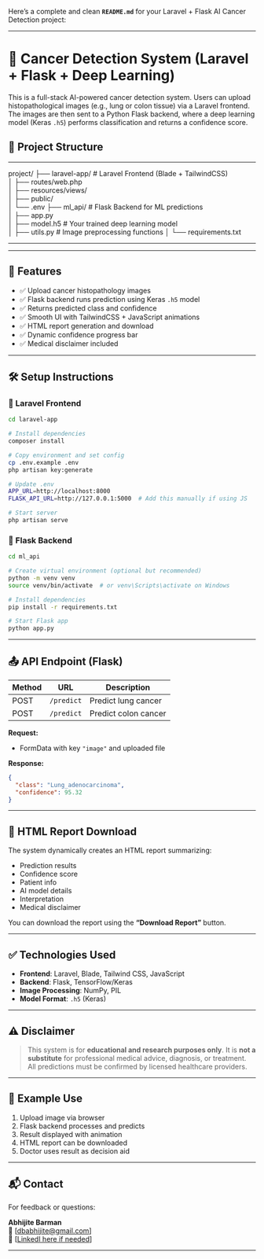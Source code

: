 Here’s a complete and clean **`README.md`** for your Laravel + Flask AI Cancer Detection project:

---



# 🧠 Cancer Detection System (Laravel + Flask + Deep Learning)

This is a full-stack AI-powered cancer detection system. Users can upload histopathological images (e.g., lung or colon tissue) via a Laravel frontend. The images are then sent to a Python Flask backend, where a deep learning model (Keras `.h5`) performs classification and returns a confidence score.

## 📁 Project Structure

---

project/
├── laravel-app/             # Laravel Frontend (Blade + TailwindCSS)  
│   ├── routes/web.php  
│   ├── resources/views/  
│   ├── public/  
│   └── .env
├── ml\_api/                  # Flask Backend for ML predictions  
│   ├── app.py  
│   ├── model.h5             # Your trained deep learning model  
│   ├── utils.py             # Image preprocessing functions
│   └── requirements.txt

---

---

## 🚀 Features

- ✅ Upload cancer histopathology images
- ✅ Flask backend runs prediction using Keras `.h5` model
- ✅ Returns predicted class and confidence
- ✅ Smooth UI with TailwindCSS + JavaScript animations
- ✅ HTML report generation and download
- ✅ Dynamic confidence progress bar
- ✅ Medical disclaimer included

---

## 🛠 Setup Instructions

### 🔵 Laravel Frontend

```bash
cd laravel-app

# Install dependencies
composer install

# Copy environment and set config
cp .env.example .env
php artisan key:generate

# Update .env
APP_URL=http://localhost:8000
FLASK_API_URL=http://127.0.0.1:5000  # Add this manually if using JS

# Start server
php artisan serve
````

### 🔴 Flask Backend

```bash
cd ml_api

# Create virtual environment (optional but recommended)
python -m venv venv
source venv/bin/activate  # or venv\Scripts\activate on Windows

# Install dependencies
pip install -r requirements.txt

# Start Flask app
python app.py
```

---

## 📤 API Endpoint (Flask)

| Method | URL              | Description          |
| ------ | ---------------- | -------------------- |
| POST   | `/predict`  | Predict lung cancer  |
| POST   | `/predict` | Predict colon cancer |

**Request:**

* FormData with key `"image"` and uploaded file

**Response:**

```json
{
  "class": "Lung_adenocarcinoma",
  "confidence": 95.32
}
```

---

## 📄 HTML Report Download

The system dynamically creates an HTML report summarizing:

* Prediction results
* Confidence score
* Patient info
* AI model details
* Interpretation
* Medical disclaimer

You can download the report using the **“Download Report”** button.

---

## ✅ Technologies Used

* **Frontend**: Laravel, Blade, Tailwind CSS, JavaScript
* **Backend**: Flask, TensorFlow/Keras
* **Image Processing**: NumPy, PIL
* **Model Format**: `.h5` (Keras)

---

## ⚠️ Disclaimer

> This system is for **educational and research purposes only**. It is **not a substitute** for professional medical advice, diagnosis, or treatment. All predictions must be confirmed by licensed healthcare providers.

---

## 📸 Example Use

1. Upload image via browser
2. Flask backend processes and predicts
3. Result displayed with animation
4. HTML report can be downloaded
5. Doctor uses result as decision aid

---

## 📬 Contact

For feedback or questions:

**Abhijite Barman**  
📧 \[[dbabhijite@gmail.com](mailto:dbabhijite@gmail.com)]  
🔗 \[[LinkedI here if needed](https://www.linkedin.com/in/abhijite-deb-barman-4191a2209/)]

---
